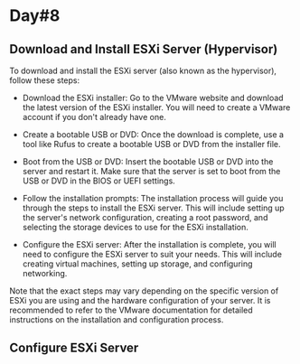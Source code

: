 # Day#8

## Download and Install ESXi Server (Hypervisor)

To download and install the ESXi server (also known as the hypervisor), follow these steps:

+ Download the ESXi installer: Go to the VMware website and download the latest version of the ESXi installer. You will need to create a VMware account if you don't already have one.

+ Create a bootable USB or DVD: Once the download is complete, use a tool like Rufus to create a bootable USB or DVD from the installer file.

+ Boot from the USB or DVD: Insert the bootable USB or DVD into the server and restart it. Make sure that the server is set to boot from the USB or DVD in the BIOS or UEFI settings.

+ Follow the installation prompts: The installation process will guide you through the steps to install the ESXi server. This will include setting up the server's network configuration, creating a root password, and selecting the storage devices to use for the ESXi installation.

+ Configure the ESXi server: After the installation is complete, you will need to configure the ESXi server to suit your needs. This will include creating virtual machines, setting up storage, and configuring networking.

Note that the exact steps may vary depending on the specific version of ESXi you are using and the hardware configuration of your server. It is recommended to refer to the VMware documentation for detailed instructions on the installation and configuration process.

## Configure ESXi Server
